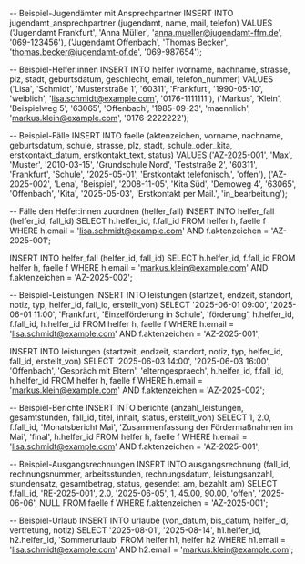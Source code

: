 -- Beispiel-Jugendämter mit Ansprechpartner
INSERT INTO jugendamt_ansprechpartner (jugendamt, name, mail, telefon)
VALUES 
('Jugendamt Frankfurt', 'Anna Müller', 'anna.mueller@jugendamt-ffm.de', '069-123456'),
('Jugendamt Offenbach', 'Thomas Becker', 'thomas.becker@jugendamt-of.de', '069-987654');

-- Beispiel-Helfer:innen
INSERT INTO helfer (vorname, nachname, strasse, plz, stadt, geburtsdatum, geschlecht, email, telefon_nummer)
VALUES 
('Lisa', 'Schmidt', 'Musterstraße 1', '60311', 'Frankfurt', '1990-05-10', 'weiblich', 'lisa.schmidt@example.com', '0176-1111111'),
('Markus', 'Klein', 'Beispielweg 5', '63065', 'Offenbach', '1985-09-23', 'maennlich', 'markus.klein@example.com', '0176-2222222');

-- Beispiel-Fälle
INSERT INTO faelle (aktenzeichen, vorname, nachname, geburtsdatum, schule, strasse, plz, stadt, schule_oder_kita, erstkontakt_datum, erstkontakt_text, status)
VALUES 
('AZ-2025-001', 'Max', 'Muster', '2010-03-15', 'Grundschule Nord', 'Teststraße 2', '60311', 'Frankfurt', 'Schule', '2025-05-01', 'Erstkontakt telefonisch.', 'offen'),
('AZ-2025-002', 'Lena', 'Beispiel', '2008-11-05', 'Kita Süd', 'Demoweg 4', '63065', 'Offenbach', 'Kita', '2025-05-03', 'Erstkontakt per Mail.', 'in_bearbeitung');

-- Fälle den Helfer:innen zuordnen (helfer_fall)
INSERT INTO helfer_fall (helfer_id, fall_id)
SELECT h.helfer_id, f.fall_id
FROM helfer h, faelle f
WHERE h.email = 'lisa.schmidt@example.com' AND f.aktenzeichen = 'AZ-2025-001';

INSERT INTO helfer_fall (helfer_id, fall_id)
SELECT h.helfer_id, f.fall_id
FROM helfer h, faelle f
WHERE h.email = 'markus.klein@example.com' AND f.aktenzeichen = 'AZ-2025-002';

-- Beispiel-Leistungen
INSERT INTO leistungen (startzeit, endzeit, standort, notiz, typ, helfer_id, fall_id, erstellt_von)
SELECT 
    '2025-06-01 09:00', '2025-06-01 11:00', 'Frankfurt', 'Einzelförderung in Schule', 'förderung',
    h.helfer_id, f.fall_id, h.helfer_id
FROM helfer h, faelle f
WHERE h.email = 'lisa.schmidt@example.com' AND f.aktenzeichen = 'AZ-2025-001';

INSERT INTO leistungen (startzeit, endzeit, standort, notiz, typ, helfer_id, fall_id, erstellt_von)
SELECT 
    '2025-06-03 14:00', '2025-06-03 16:00', 'Offenbach', 'Gespräch mit Eltern', 'elterngespraech',
    h.helfer_id, f.fall_id, h.helfer_id
FROM helfer h, faelle f
WHERE h.email = 'markus.klein@example.com' AND f.aktenzeichen = 'AZ-2025-002';

-- Beispiel-Berichte
INSERT INTO berichte (anzahl_leistungen, gesamtstunden, fall_id, titel, inhalt, status, erstellt_von)
SELECT 
    1, 2.0, f.fall_id, 'Monatsbericht Mai', 'Zusammenfassung der Fördermaßnahmen im Mai', 'final', h.helfer_id
FROM helfer h, faelle f
WHERE h.email = 'lisa.schmidt@example.com' AND f.aktenzeichen = 'AZ-2025-001';

-- Beispiel-Ausgangsrechnungen
INSERT INTO ausgangsrechnung (fall_id, rechnungsnummer, arbeitsstunden, rechnungsdatum, leistungsanzahl, stundensatz, gesamtbetrag, status, gesendet_am, bezahlt_am)
SELECT 
    f.fall_id, 'RE-2025-001', 2.0, '2025-06-05', 1, 45.00, 90.00, 'offen', '2025-06-06', NULL
FROM faelle f
WHERE f.aktenzeichen = 'AZ-2025-001';

-- Beispiel-Urlaub
INSERT INTO urlaube (von_datum, bis_datum, helfer_id, vertretung, notiz)
SELECT 
    '2025-08-01', '2025-08-14', h1.helfer_id, h2.helfer_id, 'Sommerurlaub'
FROM helfer h1, helfer h2
WHERE h1.email = 'lisa.schmidt@example.com' AND h2.email = 'markus.klein@example.com';
